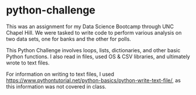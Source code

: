 # python-challenge

This was an assignment for my Data Science Bootcamp through UNC Chapel Hill. We were tasked to write code to perform various analysis on two data sets, one for banks and the other for polls.

This Python Challenge involves loops, lists, dictionaries, and other basic Python functions.
I also read in files, used OS & CSV libraries, and ultimately wrote to text files. 

For information on writing to text files, I used https://www.pythontutorial.net/python-basics/python-write-text-file/, as this information was not covered in class.
